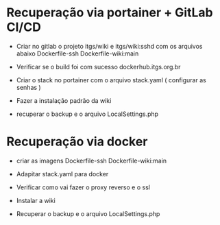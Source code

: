 # Recuperação via portainer + GitLab CI/CD

- Criar no gitlab o projeto itgs/wiki e itgs/wiki:sshd com os arquivos abaixo
Dockerfile-ssh
Dockerfile-wiki:main

- Verificar se o build foi com sucesso dockerhub.itgs.org.br

- Criar o stack no portainer com o arquivo stack.yaml ( configurar as senhas )

- Fazer a instalação padrão da wiki

- recuperar o backup e o arquivo LocalSettings.php

# Recuperação via docker

- criar as imagens
Dockerfile-ssh
Dockerfile-wiki:main

- Adapitar stack.yaml para docker

- Verificar como vai fazer o proxy reverso e o ssl

- Instalar a wiki

- Recuperar o backup e o arquivo LocalSettings.php


